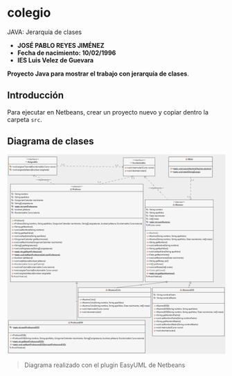 # colegio

JAVA: Jerarquía de clases

- **JOSÉ PABLO REYES JIMÉNEZ**
- **Fecha de nacimiento: 10/02/1996**
- **IES Luis Velez de Guevara**

**Proyecto Java para mostrar el trabajo con jerarquía de clases**.

## Introducción

Para ejecutar en Netbeans, crear un proyecto nuevo y copiar dentro la carpeta `src`.

## Diagrama de clases

![Diagrama de clases](img/colegioUML.png)

> Diagrama realizado con el plugin EasyUML de Netbeans
